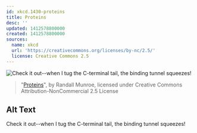 ```yaml
---
id: xkcd.1430-proteins
title: Proteins
desc: ''
updated: 1412578800000
created: 1412578800000
sources:
  name: xkcd
  url: 'https://creativecommons.org/licenses/by-nc/2.5/'
  license: Creative Commons 2.5
---
```

![Check it out--when I tug the C-terminal tail, the binding tunnel squeezes!](https://imgs.xkcd.com/comics/proteins.png)
> "[Proteins](https://xkcd.com/1430/)", by Randall Munroe, licensed under Creative Commons Attribution-NonCommercial 2.5 License

## Alt Text
Check it out--when I tug the C-terminal tail, the binding tunnel squeezes!
